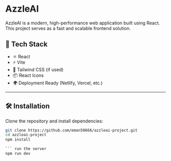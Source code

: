 # AzzleAI

AzzleAI is a modern, high-performance web application built using React. This project serves as a fast and scalable frontend solution.

## 🚀 Tech Stack

- ⚛️ React
- ⚡ Vite
- 🎨 Tailwind CSS (if used)
- 📦 React Icons
- 🌍 Deployment Ready (Netlify, Vercel, etc.)

---

## 🛠️ Installation

Clone the repository and install dependencies:

```bash
git clone https://github.com/emon50666/azzleai-project.git
cd azzleai-project
npm install

``` run the server
npm run dev
```

